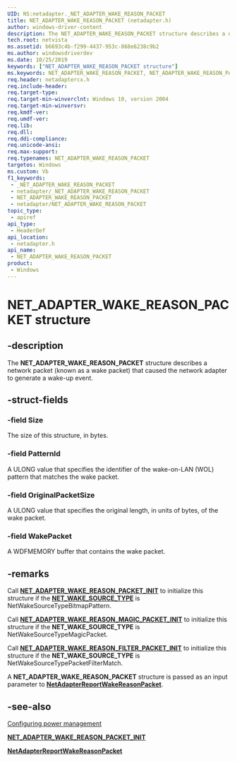 ```yaml
---
UID: NS:netadapter._NET_ADAPTER_WAKE_REASON_PACKET
title: NET_ADAPTER_WAKE_REASON_PACKET (netadapter.h)
author: windows-driver-content
description: The NET_ADAPTER_WAKE_REASON_PACKET structure describes a network packet (known as a wake packet) that caused the network adapter to generate a wake-up event.
tech.root: netvista
ms.assetid: b6693c4b-f299-4437-953c-868e6238c9b2
ms.author: windowsdriverdev
ms.date: 10/25/2019
keywords: ["NET_ADAPTER_WAKE_REASON_PACKET structure"]
ms.keywords: NET_ADAPTER_WAKE_REASON_PACKET, NET_ADAPTER_WAKE_REASON_PACKET,
req.header: netadaptercx.h
req.include-header: 
req.target-type: 
req.target-min-winverclnt: Windows 10, version 2004
req.target-min-winversvr: 
req.kmdf-ver: 
req.umdf-ver: 
req.lib: 
req.dll: 
req.ddi-compliance: 
req.unicode-ansi: 
req.max-support: 
req.typenames: NET_ADAPTER_WAKE_REASON_PACKET
targetos: Windows
ms.custom: Vb
f1_keywords:
 - _NET_ADAPTER_WAKE_REASON_PACKET
 - netadapter/_NET_ADAPTER_WAKE_REASON_PACKET
 - NET_ADAPTER_WAKE_REASON_PACKET
 - netadapter/NET_ADAPTER_WAKE_REASON_PACKET
topic_type:
 - apiref
api_type:
 - HeaderDef
api_location:
 - netadapter.h
api_name:
 - NET_ADAPTER_WAKE_REASON_PACKET
product:
 - Windows
---
```


# NET_ADAPTER_WAKE_REASON_PACKET structure


## -description

The **NET_ADAPTER_WAKE_REASON_PACKET** structure describes a network packet (known as a wake packet) that caused the network adapter to generate a wake-up event.

## -struct-fields

### -field Size

The size of this structure, in bytes.

### -field PatternId

A ULONG value that specifies the identifier of the wake-on-LAN (WOL) pattern that matches the wake packet.

### -field OriginalPacketSize

A ULONG value that specifies the original length, in units of bytes, of the wake packet.

### -field WakePacket

 
A WDFMEMORY buffer that contains the wake packet.

## -remarks

Call [**NET_ADAPTER_WAKE_REASON_PACKET_INIT**](nf-netadapter-net_adapter_wake_reason_packet_init.md) to initialize this structure if the [**NET_WAKE_SOURCE_TYPE**](../netwakesource/ne-netwakesource-_net_wake_source_type.md) is NetWakeSourceTypeBitmapPattern.

Call [**NET_ADAPTER_WAKE_REASON_MAGIC_PACKET_INIT**](nf-netadapter-net_adapter_wake_reason_magic_packet_init.md) to initialize this structure if the **NET_WAKE_SOURCE_TYPE** is NetWakeSourceTypeMagicPacket.

Call [**NET_ADAPTER_WAKE_REASON_FILTER_PACKET_INIT**](nf-netadapter-net_adapter_wake_reason_filter_packet_init.md) to initialize this structure if the **NET_WAKE_SOURCE_TYPE** is NetWakeSourceTypePacketFilterMatch.

A **NET_ADAPTER_WAKE_REASON_PACKET** structure is passed as an input parameter to [**NetAdapterReportWakeReasonPacket**](../netadapter/nf-netadapter-netadapterreportwakereasonpacket.md).

## -see-also

[Configuring power management](/windows-hardware/drivers/netcx/configuring-power-management)

[**NET_ADAPTER_WAKE_REASON_PACKET_INIT**](../netadapter/nf-netadapter-net_adapter_wake_reason_packet_init.md)

[**NetAdapterReportWakeReasonPacket**](../netadapter/nf-netadapter-netadapterreportwakereasonpacket.md)

